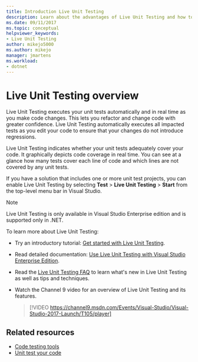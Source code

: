 ```yaml
---
title: Introduction Live Unit Testing
description: Learn about the advantages of Live Unit Testing and how to use it when unit testing your projects.
ms.date: 09/11/2017
ms.topic: conceptual
helpviewer_keywords:
- Live Unit Testing
author: mikejo5000
ms.author: mikejo
manager: jmartens
ms.workload:
- dotnet
---
```

# Live Unit Testing overview

Live Unit Testing executes your unit tests automatically and in real time as you make code changes. This lets you refactor and change code with greater confidence. Live Unit Testing automatically executes all impacted tests as you edit your code to ensure that your changes do not introduce regressions.

Live Unit Testing indicates whether your unit tests adequately cover your code. It graphically depicts code coverage in real time. You can see at a glance how many tests cover each line of code and which lines are not covered by any unit tests.

If you have a solution that includes one or more unit test projects, you can enable Live Unit Testing by selecting **Test** > **Live Unit Testing** > **Start** from the top-level menu bar in Visual Studio.

> [!NOTE]
> Live Unit Testing is only available in Visual Studio Enterprise edition and is supported only in .NET.

To learn more about Live Unit Testing:

- Try an introductory tutorial: [Get started with Live Unit Testing](live-unit-testing-start.md).

- Read detailed documentation: [Use Live Unit Testing with Visual Studio Enterprise Edition](live-unit-testing.md).

- Read the [Live Unit Testing FAQ](live-unit-testing-faq.md) to learn what's new in Live Unit Testing as well as tips and techniques.

- Watch the Channel 9 video for an overview of Live Unit Testing and its features.</p>

   > [!VIDEO https://channel9.msdn.com/Events/Visual-Studio/Visual-Studio-2017-Launch/T105/player]

## Related resources

- [Code testing tools](https://visualstudio.microsoft.com/vs/testing-tools/)
- [Unit test your code](unit-test-your-code.md)
